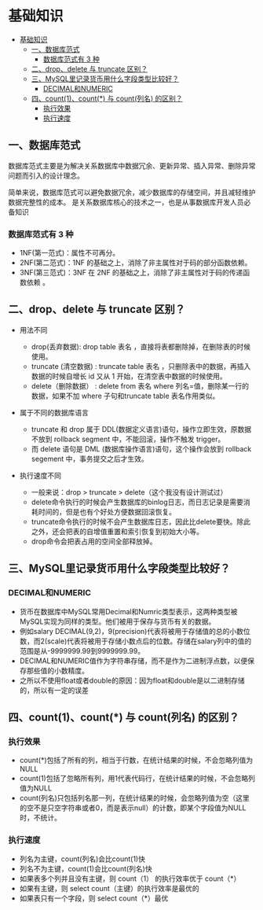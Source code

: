 # 基础知识

- [基础知识](#基础知识)
  - [一、数据库范式](#一数据库范式)
    - [数据库范式有 3 种](#数据库范式有-3-种)
  - [二、drop、delete 与 truncate 区别？](#二dropdelete-与-truncate-区别)
  - [三、MySQL里记录货币用什么字段类型比较好？](#三mysql里记录货币用什么字段类型比较好)
    - [DECIMAL和NUMERIC](#decimal和numeric)
  - [四、count(1)、count(\*) 与 count(列名) 的区别？](#四count1count-与-count列名-的区别)
    - [执行效果](#执行效果)
    - [执行速度](#执行速度)

## 一、数据库范式

数据库范式主要是为解决关系数据库中数据冗余、更新异常、插入异常、删除异常问题而引入的设计理念。

简单来说，数据库范式可以避免数据冗余，减少数据库的存储空间，并且减轻维护数据完整性的成本。 是关系数据库核心的技术之一，也是从事数据库开发人员必备知识

### 数据库范式有 3 种

- 1NF(第一范式)：属性不可再分。
- 2NF(第二范式)：1NF 的基础之上，消除了非主属性对于码的部分函数依赖。
- 3NF(第三范式)：3NF 在 2NF 的基础之上，消除了非主属性对于码的传递函数依赖 。

## 二、drop、delete 与 truncate 区别？

- 用法不同
  - drop(丢弃数据): drop table 表名 ，直接将表都删除掉，在删除表的时候使用。
  - truncate (清空数据) : truncate table 表名 ，只删除表中的数据，再插入数据的时候自增长 id 又从 1 开始，在清空表中数据的时候使用。
  - delete（删除数据） : delete from 表名 where 列名=值，删除某一行的数据，如果不加 where 子句和truncate table 表名作用类似。

- 属于不同的数据库语言
  - truncate 和 drop 属于 DDL(数据定义语言)语句，操作立即生效，原数据不放到 rollback segment 中，不能回滚，操作不触发 trigger。
  - 而 delete 语句是 DML (数据库操作语言)语句，这个操作会放到 rollback segement 中，事务提交之后才生效。

- 执行速度不同
  - 一般来说：drop > truncate > delete（这个我没有设计测试过）
  - delete命令执行的时候会产生数据库的binlog日志，而日志记录是需要消耗时间的，但是也有个好处方便数据回滚恢复。
  - truncate命令执行的时候不会产生数据库日志，因此比delete要快。除此之外，还会把表的自增值重置和索引恢复到初始大小等。
  - drop命令会把表占用的空间全部释放掉。

## 三、MySQL里记录货币用什么字段类型比较好？

### DECIMAL和NUMERIC

- 货币在数据库中MySQL常用Decimal和Numric类型表示，这两种类型被MySQL实现为同样的类型。他们被用于保存与货币有关的数据。
- 例如salary DECIMAL(9,2)，9(precision)代表将被用于存储值的总的小数位数，而2(scale)代表将被用于存储小数点后的位数。存储在salary列中的值的范围是从-9999999.99到9999999.99。
- DECIMAL和NUMERIC值作为字符串存储，而不是作为二进制浮点数，以便保存那些值的小数精度。
- 之所以不使用float或者double的原因：因为float和double是以二进制存储的，所以有一定的误差

## 四、count(1)、count(*) 与 count(列名) 的区别？

### 执行效果

- count(*)包括了所有的列，相当于行数，在统计结果的时候，不会忽略列值为NULL
- count(1)包括了忽略所有列，用1代表代码行，在统计结果的时候，不会忽略列值为NULL
- count(列名)只包括列名那一列，在统计结果的时候，会忽略列值为空（这里的空不是只空字符串或者0，而是表示null）的计数，即某个字段值为NULL时，不统计。

### 执行速度

- 列名为主键，count(列名)会比count(1)快
- 列名不为主键，count(1)会比count(列名)快
- 如果表多个列并且没有主键，则 count（1） 的执行效率优于 count（*）
- 如果有主键，则 select count（主键）的执行效率是最优的
- 如果表只有一个字段，则 select count（*）最优
